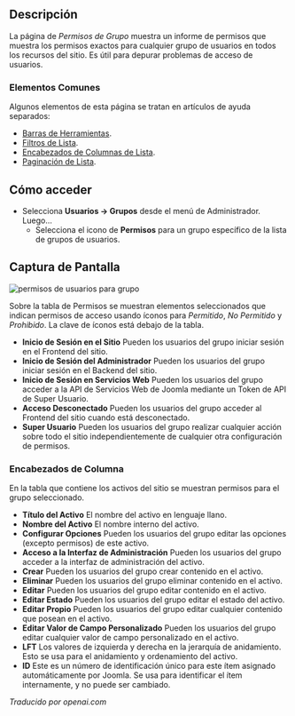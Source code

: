 <!-- Filename: Help4.x:Permissions_for_Group  / Display title: Permissions pour le Groupe -->

## Descripción

La página de *Permisos de Grupo* muestra un informe de permisos que muestra los permisos exactos para cualquier grupo de usuarios en todos los recursos del sitio. Es útil para depurar problemas de acceso de usuarios.

### Elementos Comunes

Algunos elementos de esta página se tratan en artículos de ayuda separados:

* [Barras de Herramientas](jdocmanual?article=help/common-elements/toolbars).
* [Filtros de Lista](jdocmanual?article=help/common-elements/list-filters).
* [Encabezados de Columnas de Lista](jdocmanual?article=help/common-elements/list-column-headers).
* [Paginación de Lista](jdocmanual?article=help/common-elements/list-pagination).

## Cómo acceder

- Selecciona **Usuarios → Grupos** desde el menú de Administrador. Luego...
  - Selecciona el icono de **Permisos** para un grupo específico de la lista de
    grupos de usuarios.

## Captura de Pantalla

![permisos de usuarios para grupo](../../../es/images/users/users-permissions-for-group.png)

Sobre la tabla de Permisos se muestran elementos seleccionados que indican permisos de acceso
usando íconos para *Permitido*, *No Permitido* y *Prohibido*. La clave de íconos está debajo
de la tabla.

- **Inicio de Sesión en el Sitio** Pueden los usuarios del grupo iniciar sesión en el Frontend del sitio.
- **Inicio de Sesión del Administrador** Pueden los usuarios del grupo iniciar sesión en el Backend del sitio.
- **Inicio de Sesión en Servicios Web** Pueden los usuarios del grupo acceder a la API de Servicios Web de Joomla
  mediante un Token de API de Super Usuario.
- **Acceso Desconectado** Pueden los usuarios del grupo acceder al Frontend del sitio cuando está desconectado.
- **Super Usuario** Pueden los usuarios del grupo realizar cualquier acción sobre
  todo el sitio independientemente de cualquier otra configuración de permisos.

### Encabezados de Columna

En la tabla que contiene los activos del sitio se muestran permisos para el grupo seleccionado.

- **Título del Activo** El nombre del activo en lenguaje llano.
- **Nombre del Activo** El nombre interno del activo.
- **Configurar Opciones** Pueden los usuarios del grupo editar las
  opciones (excepto permisos) de este activo.
- **Acceso a la Interfaz de Administración** Pueden los usuarios del grupo acceder a la 
  interfaz de administración del activo.
- **Crear** Pueden los usuarios del grupo crear contenido en el activo.
- **Eliminar** Pueden los usuarios del grupo eliminar contenido en el activo.
- **Editar** Pueden los usuarios del grupo editar contenido en el activo.
- **Editar Estado** Pueden los usuarios del grupo editar el estado del activo.
- **Editar Propio** Pueden los usuarios del grupo editar cualquier contenido que posean en el activo.
- **Editar Valor de Campo Personalizado** Pueden los usuarios del grupo editar cualquier
  valor de campo personalizado en el activo.
- **LFT** Los valores de izquierda y derecha en la jerarquía de anidamiento. Esto se
  usa para el anidamiento y ordenamiento del activo.
- **ID** Este es un número de identificación único para este ítem asignado
  automáticamente por Joomla. Se usa para identificar el ítem internamente,
  y no puede ser cambiado.

*Traducido por openai.com*


